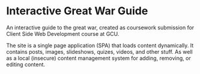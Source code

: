 # Interactive Great War Guide

An interactive guide to the great war, created as coursework submission for Client Side Web Development course at GCU.

The site is a single page application (SPA) that loads content dynamically. It contains posts, images, slideshows, quizes, videos, and other stuff. As well as a local (insecure) content management system for adding, removing, or editing content.
